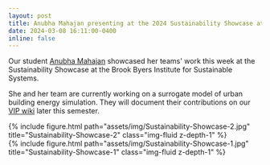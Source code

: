 ```yaml
---
layout: post
title: Anubha Mahajan presenting at the 2024 Sustainability Showcase at the BBISS
date: 2024-03-08 16:11:00-0400
inline: false
---
```


Our student [Anubha Mahajan](https://www.linkedin.com/in/anubha-mahajan-570035227/) showcased her teams' work this week at the Sustainability Showcase at the Brook Byers Institute for Sustainable Systems. 

She and her team are currently working on a surrogate model of urban building energy simulation. They will document their contributions on our [VIP wiki](https://vip-smur.github.io/wiki/) later this semester.

<div class="row justify-content-sm-center">
    <div class="col-sm-10 mt-3 mt-md-0">
        {% include figure.html path="assets/img/Sustainability-Showcase-2.jpg" title="Sustainability-Showcase-2" class="img-fluid z-depth-1" %}
    </div>
</div>

<div class="row justify-content-sm-center">
    <div class="col-sm-10 mt-3 mt-md-0">
        {% include figure.html path="assets/img/Sustainability-Showcase-1.jpg" title="Sustainability-Showcase-1" class="img-fluid z-depth-1" %}
    </div>
</div>